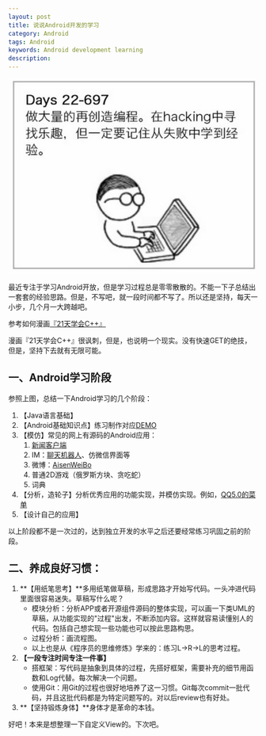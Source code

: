 ```yaml
---
layout: post
title: 说说Android开发的学习
category: Android
tags: Android
keywords: Android development learning 
description: 
---
```

![20141210-android-hacking](https://raw.githubusercontent.com/neosdong/neosdong.github.com/master/img/20141210-android-hacking.png)

最近专注于学习Android开放，但是学习过程总是零零散散的。不能一下子总结出一套套的经验思路。但是，不写吧，就一段时间都不写了。所以还是坚持，每天一小步，几个月一大跨越吧。

参考如何漫画[『21天学会C++』](http://ww2.sinaimg.cn/bmiddle/795bf814jw1em7a53e009j20yi6qkqm0.jpg)

漫画『21天学会C++』很讽刺，但是，也说明一个现实。没有快速GET的绝技，但是，坚持下去就有无限可能。

## 一、Android学习阶段

参照上图，总结一下Android学习的几个阶段：

1. 【Java语言基础】
2. 【Android基础知识点】练习制作对应[DEMO](https://github.com/neosdong/Android-Training)
3. 【模仿】常见的网上有源码的Android应用：
	1. [新闻客户端](https://github.com/neosdong/DimensionNews)
	2. IM：[聊天机器人](https://github.com/neosdong/Android-Training/tree/master/HTTP_GET2)、仿微信界面等
	3. 微博：[AisenWeiBo](https://github.com/neosdong/AisenWeiBo)
	4. 普通2D游戏（俄罗斯方块、贪吃蛇）
	5. 词典
4. 【分析，造轮子】分析优秀应用的功能实现，并模仿实现。例如，[QQ5.0的菜单](https://github.com/neosdong/Android-Training/tree/master/UI_QQ50_SlidingMenu)
5. 【设计自己的应用】

以上阶段都不是一次过的，达到独立开发的水平之后还要经常练习巩固之前的阶段。

## 二、养成良好习惯：

1. **【用纸笔思考】**多用纸笔做草稿，形成思路才开始写代码。一头冲进代码里面很容易迷失。草稿写什么呢？
	* 模块分析：分析APP或者开源组件源码的整体实现，可以画一下类UML的草稿，从功能实现的"过程"出发，不断添加内容。这样就容易读懂别人的代码。包括自己想实现一些功能也可以按此思路构思。
	* 过程分析：画流程图。
	* 以上也是从《程序员的思维修炼》学来的：练习L->R->L的思考过程。
2. **【一段专注时间专注一件事】**
	* 搭框架：写代码是抽象到具体的过程，先搭好框架，需要补充的细节用函数和Log代替。每次解决一个问题。
	* 使用Git：用Git的过程也很好地培养了这一习惯。Git每次commit一批代码，并且这批代码都是为特定问题写的。对以后review也有好处。
3. **【坚持锻炼身体】**身体才是革命的本钱。
 
好吧！本来是想整理一下自定义View的。下次吧。